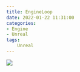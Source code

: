 ```yaml
---
title: EngineLoop
date: 2022-01-22 11:31:00
categories:
- Engine
- Unreal
tags:
    Unreal
---
```

![](EngineLoop.svg)